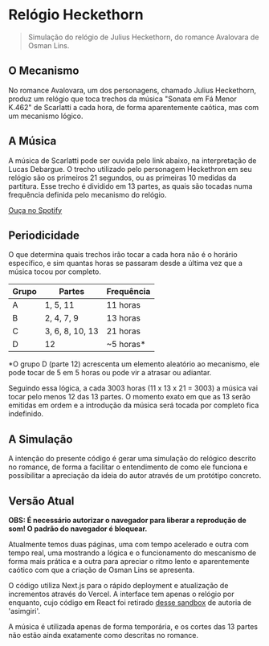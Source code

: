 # Relógio Heckethorn
> Simulação do relógio de Julius Heckethorn, do romance Avalovara de Osman Lins.

## O Mecanismo
No romance Avalovara, um dos personagens, chamado Julius Heckethorn, produz um relógio que toca trechos da música "Sonata em Fá Menor K.462" de Scarlatti a cada hora, de forma aparentemente caótica, mas com um mecanismo lógico.

## A Música
A música de Scarlatti pode ser ouvida pelo link abaixo, na interpretação de Lucas Debargue. O trecho utilizado pelo personagem Heckethron em seu relógio são os primeiros 21 segundos, ou as primeiras 10 medidas da partitura. Esse trecho é dividido em 13 partes, as quais são tocadas numa frequência definida pelo mecanismo do relógio.

[Ouça no Spotify](https://open.spotify.com/track/4K8laOLYWtfW1NKszo7H4f?si=54ec24fb2022444f)

## Periodicidade
O que determina quais trechos irão tocar a cada hora não é o horário específico, e sim quantas horas se passaram desde a última vez que a música tocou por completo.

Grupo | Partes | Frequência
----- | ------ | ----------
A | 1, 5, 11 | 11 horas
B | 2, 4, 7, 9 | 13 horas
C | 3, 6, 8, 10, 13 | 21 horas
D | 12 | ~5 horas*

*O grupo D (parte 12) acrescenta um elemento aleatório ao mecanismo, ele pode tocar de 5 em 5 horas ou pode vir a atrasar ou adiantar.

Seguindo essa lógica, a cada 3003 horas (11 x 13 x 21 = 3003) a música vai tocar pelo menos 12 das 13 partes. O momento exato em que as 13 serão emitidas em ordem e a introdução da música será tocada por completo fica indefinido.

## A Simulação
A intenção do presente código é gerar uma simulação do relógico descrito no romance, de forma a facilitar o entendimento de como ele funciona e possibilitar a apreciação da ideia do autor através de um protótipo concreto.

## Versão Atual
**OBS: É necessário autorizar o navegador para liberar a reprodução de som! O padrão do navegador é bloquear.**

Atualmente temos duas páginas, uma com tempo acelerado e outra com tempo real, uma mostrando a lógica e o funcionamento do mescanismo de forma mais prática e a outra para apreciar o ritmo lento e aparentemente caótico com que a criação de Osman Lins se apresenta.

O código utiliza Next.js para o rápido deployment e atualização de incrementos através do Vercel. A interface tem apenas o relógio por enquanto, cujo código em React foi retirado [desse sandbox](https://codesandbox.io/s/idkpz?file=/src/Clock.js) de autoria de 'asimgiri'.

A música é utilizada apenas de forma temporária, e os cortes das 13 partes não estão ainda exatamente como descritas no romance.